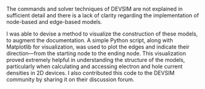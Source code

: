 The commands and solver techniques of DEVSIM are not explained in sufficient detail and there is a lack of clarity regarding the implementation of node-based and edge-based models. 

I was able to devise a method to visualize the construction of these models, to augment the documentation. A simple Python script, along with Matplotlib for visualization, was used to plot the edges and indicate their direction—from the starting node to the ending node. This visualization proved extremely helpful in understanding the structure of the models, particularly when calculating and accessing electron and hole current densities in 2D devices. I also contributed this code to the DEVSIM community by sharing it on their discussion forum.
